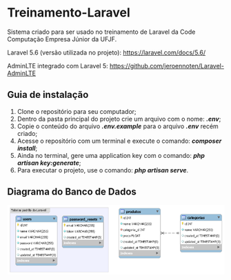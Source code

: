 # Treinamento-Laravel
Sistema criado para ser usado no treinamento de Laravel da Code Computação Empresa Júnior da UFJF.

Laravel 5.6 (versão utilizada no projeto): https://laravel.com/docs/5.6/

AdminLTE integrado com Laravel 5: https://github.com/jeroennoten/Laravel-AdminLTE

## Guia de instalação
1. Clone o repositório para seu computador;
2. Dentro da pasta principal do projeto crie um arquivo com o nome: ***.env***;
3. Copie o conteúdo do arquivo ***.env.example*** para o arquivo ***.env*** recém criado;
4. Acesse o repositório com um terminal e execute o comando: ***composer install***;
5. Ainda no terminal, gere uma application key com o comando: ***php artisan key:generate***;
6. Para executar o projeto, use o comando: ***php artisan serve***.

## Diagrama do Banco de Dados

![Diagrama do Banco de Dados](/dbtreinamento.png)
